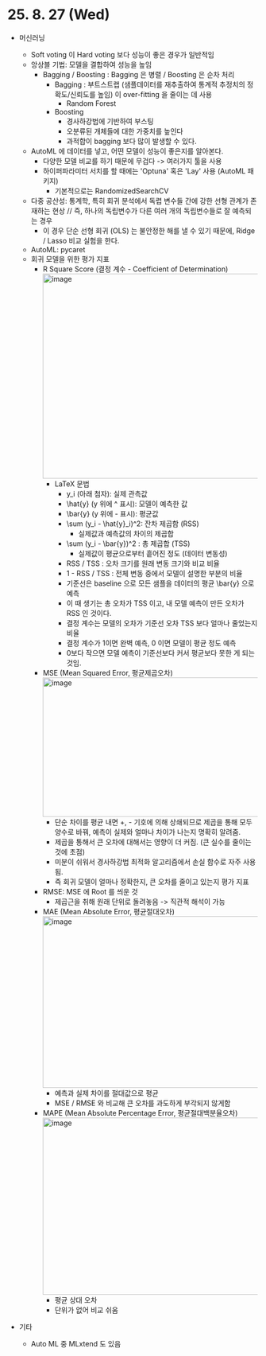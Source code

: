 # 25. 8. 27 (Wed)

* 머신러닝
  * Soft voting 이 Hard voting 보다 성능이 좋은 경우가 일반적임
  * 앙상블 기법: 모델을 결합하여 성능을 높임
    * Bagging / Boosting : Bagging 은 병렬 / Boosting 은 순차 처리
      * Bagging : 부트스트랩 (샘플데이터를 재추출하여 통계적 추정치의 정확도/신뢰도를 높임) 이 over-fitting 을 줄이는 데 사용
        * Random Forest
      * Boosting
        * 경사하강법에 기반하여 부스팅
        * 오분류된 개체들에 대한 가중치를 높인다
        * 과적합이 bagging 보다 많이 발생할 수 있다.
  * AutoML 에 데이터를 넣고, 어떤 모델이 성능이 좋은지를 알아본다.
    * 다양한 모델 비교를 하기 때문에 무겁다 -> 여러가지 툴을 사용
    * 하이퍼파라미터 서치를 할 때에는 'Optuna' 혹은 'Lay' 사용 (AutoML 패키지)
      * 기본적으로는 RandomizedSearchCV
  * 다중 공산성: 통계학, 특히 회귀 분석에서 독렵 변수들 간에 강한 선형 관계가 존재하는 현상 // 즉, 하나의 독립변수가 다른 여러 개의 독립변수들로 잘 예측되는 경우
    * 이 경우 단순 선형 회귀 (OLS) 는 불안정한 해를 낼 수 있기 때문에, Ridge / Lasso 비교 실험을 한다.
  * AutoML: pycaret
  * 회귀 모델을 위한 평가 지표
    * R Square Score (결정 계수 - Coefficient of Determination)
      <img width="833" height="412" alt="image" src="https://github.com/user-attachments/assets/a0d9e063-4fa9-42dd-a1a1-e5b717dbc459" />
      * LaTeX 문법
        * y_i (아래 첨자): 실제 관측값
        * \hat{y} (y 위에 ^ 표시): 모델이 예측한 값
        * \bar{y} (y 위에 - 표시): 평균값
        * \sum (y_i - \hat{y}_i)^2: 잔차 제곱함 (RSS)
          * 실제값과 예측값의 차이의 제곱합
        * \sum (y_i - \bar{y})^2 : 총 제곱합 (TSS)
          * 실제값이 평균으로부터 흩어진 정도 (데이터 변동성)
        * RSS / TSS : 오차 크기를 원래 변동 크기와 비교 비율
        * 1 - RSS / TSS : 전체 변동 중에서 모델이 설명한 부분의 비율
        * 기준선은 baseline 으로 모든 샘플을 데이터의 평균 \bar{y} 으로 예측
        * 이 때 생기는 총 오차가 TSS 이고, 내 모델 예측이 만든 오차가 RSS 인 것이다.
        * 결정 계수는 모델의 오차가 기준선 오차 TSS 보다 얼마나 줄었는지 비율
        * 결정 계수가 1이면 완벽 예측, 0 이면 모델이 평균 정도 예측
        * 0보다 작으면 모델 예측이 기준선보다 커서 평균보다 못한 게 되는 것임.
    * MSE (Mean Squared Error, 평균제곱오차)
      <img width="508" height="280" alt="image" src="https://github.com/user-attachments/assets/13009ab6-84bc-474a-848e-91508cf7de1b" />
      * 단순 차이를 평균 내면 +, - 기호에 의해 상쇄되므로 제곱을 통해 모두 양수로 바꿔, 예측이 실제와 얼마나 차이가 나는지 명확히 알려줌.
      * 제곱을 통해서 큰 오차에 대해서는 영향이 더 커짐. (큰 실수를 줄이는 것에 초점)
      * 미분이 쉬워서 경사하강법 최적화 알고리즘에서 손실 함수로 자주 사용됨.
      * 즉 회귀 모델이 얼마나 정확한지, 큰 오차를 줄이고 있는지 평가 지표
    * RMSE: MSE 에 Root 를 씌운 것
      * 제곱근을 취해 원래 단위로 돌려놓음 -> 직관적 해석이 가능
    * MAE (Mean Absolute Error, 평균절대오차)
      <img width="817" height="345" alt="image" src="https://github.com/user-attachments/assets/4073376a-0355-429a-92ae-71ff4a1a8dd2" />
      * 예측과 실제 차이를 절대값으로 평균
      * MSE / RMSE 와 비교해 큰 오차를 과도하게 부각되지 않게함
    * MAPE (Mean Absolute Percentage Error, 평균절대백분율오차)
      <img width="829" height="356" alt="image" src="https://github.com/user-attachments/assets/44052e1f-333c-4be2-848e-f2c2935fa019" />
      * 평균 상대 오차
      * 단위가 없어 비교 쉬움

* 기타
  * Auto ML 중 MLxtend 도 있음
